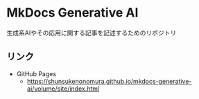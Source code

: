 # MkDocs Generative AI
生成系AIやその応用に関する記事を記述するためのリポジトリ

## リンク
- GitHub Pages
    - https://shunsukenonomura.github.io/mkdocs-generative-ai/volume/site/index.html
